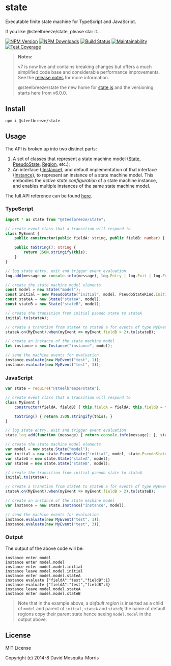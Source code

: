 # state
Executable finite state machine for TypeScript and JavaScript.

If you like @steelbreeze/state, please star it...

[![NPM Version][npm-image]][npm-url]
[![NPM Downloads][downloads-image]][npm-url]
[![Build Status](https://travis-ci.org/steelbreeze/state.svg?branch=master)](https://travis-ci.org/steelbreeze/state)
[![Maintainability](https://api.codeclimate.com/v1/badges/ba16b2f2be9016842326/maintainability)](https://codeclimate.com/github/steelbreeze/state/maintainability)
[![Test Coverage](https://api.codeclimate.com/v1/badges/ba16b2f2be9016842326/test_coverage)](https://codeclimate.com/github/steelbreeze/state/test_coverage)

> **Notes:**
>
>v7 is now live and contains breaking changes but offers a much simplified code base and considerable performance improvements. See the [release notes](RELEASES.md) for more information.
>
>@steelbreeze/state the new home for [state.js](https://github.com/steelbreeze/state.js) and the versioning starts here from v6.0.0.

## Install
```shell
npm i @steelbreeze/state
```

## Usage
The API is broken up into two distinct parts:
1. A set of classes that represent a state machine model ([State](https://steelbreeze.net/state/api/v7/classes/state.html), [PseudoState](https://steelbreeze.net/state/api/v7/classes/pseudostate.html), [Region](https://steelbreeze.net/state/api/v7/classes/region.html), etc.);
2. An interface ([IInstance](https://steelbreeze.net/state/api/v7/interfaces/iinstance.html)), and default implementation of that interface ([Instance](https://steelbreeze.net/state/api/v7/classes/instance.html)), to represent an instance of a state machine model. This embodies the *active state configuration* of a state machine instance, and enables multiple instances of the same state machine model.

The full API reference can be found [here](https://steelbreeze.net/state/api/v7).

### TypeScript
```typescript
import * as state from "@steelbreeze/state";

// create event class that a transition will respond to
class MyEvent {
	public constructor(public fieldA: string, public fieldB: number) { }

	public toString(): string {
		return JSON.stringify(this);
	}
}

// log state entry, exit and trigger event evaluation
log.add(message => console.info(message), log.Entry | log.Exit | log.Evaluate);

// create the state machine model elements
const model = new State("model");
const initial = new PseudoState("initial", model, PseudoStateKind.Initial);
const stateA = new State("stateA", model);
const stateB = new State("stateB", model);

// create the transition from initial pseudo state to stateA
initial.to(stateA);

// create a transtion from stateA to stateB a for events of type MyEvent with a guard condition
stateA.on(MyEvent).when(myEvent => myEvent.fieldB > 2).to(stateB);

// create an instance of the state machine model
let instance = new Instance("instance", model);

// send the machine events for evaluation
instance.evaluate(new MyEvent("test", 1));
instance.evaluate(new MyEvent("test", 3));
```
### JavaScript
```javascript
var state = require("@steelbreeze/state");

// create event class that a transition will respond to
class MyEvent {
	constructor(fieldA, fieldB) { this.fieldA = fieldA; this.fieldB = fieldB; }

	toString() { return JSON.stringify(this); }
}

// log state entry, exit and trigger event evaluation
state.log.add(function (message) { return console.info(message); }, state.log.Entry | state.log.Exit | state.log.Evaluate);

// create the state machine model elements
var model = new state.State("model");
var initial = new state.PseudoState("initial", model, state.PseudoStateKind.Initial);
var stateA = new state.State("stateA", model);
var stateB = new state.State("stateB", model);

// create the transition from initial pseudo state to stateA
initial.to(stateA);

// create a transtion from stateA to stateB a for events of type MyEvent with a guard condition
stateA.on(MyEvent).when(myEvent => myEvent.fieldB > 2).to(stateB);

// create an instance of the state machine model
var instance = new state.Instance("instance", model);

// send the machine events for evaluation
instance.evaluate(new MyEvent("test", 1));
instance.evaluate(new MyEvent("test", 3));
```
### Output
The output of the above code will be:
```shell
instance enter model
instance enter model.model
instance enter model.model.initial
instance leave model.model.initial
instance enter model.model.stateA
instance evaluate {"fieldA":"test","fieldB":1}
instance evaluate {"fieldA":"test","fieldB":3}
instance leave model.model.stateA
instance enter model.model.stateB
```
> Note that in the example above, a *default region* is inserted as a child of ```model``` and parent of ```initial```, ```stateA``` and ```stateB```; the name of default regions copy their parent state hence seeing ```model.model``` in the output above. 
## License
MIT License

Copyright (c) 2014-8 David Mesquita-Morris

[npm-image]: https://img.shields.io/npm/v/@steelbreeze/state.svg
[npm-url]:       https://www.npmjs.com/package/@steelbreeze/state
[downloads-image]: https://img.shields.io/npm/dm/@steelbreeze/state.svg
